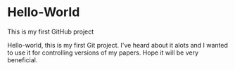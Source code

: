 # Hello-World
This is my first GitHub project

Hello-world, this is my first Git project. I've heard about it alots and I wanted to use it for controlling versions of my papers. Hope it will be very beneficial. 
